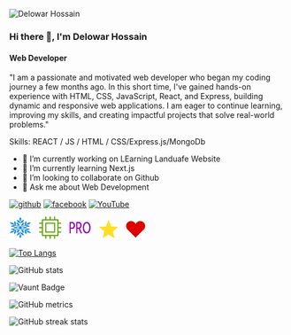 ![Delowar Hossain](https://github.com/user-attachments/assets/016beb10-60b8-4226-9f27-b7841ccf573b)


### Hi there 👋, I'm Delowar Hossain
#### Web Developer

"I am a passionate and motivated web developer who began my coding journey a few months ago. In this short time, I've gained hands-on experience with HTML, CSS, JavaScript, React, and Express, building dynamic and responsive web applications. I am eager to continue learning, improving my skills, and creating impactful projects that solve real-world problems."

Skills: REACT / JS / HTML / CSS/Express.js/MongoDb

- 🔭 I’m currently working on LEarning Landuafe Website 
- 🌱 I’m currently learning Next.js 
- 👯 I’m looking to collaborate on Github 
- 💬 Ask me about Web Development 


[<img src='https://cdn.jsdelivr.net/npm/simple-icons@3.0.1/icons/github.svg' alt='github' height='40'>](https://github.com/https://github.com/Hossainmithu)  [<img src='https://cdn.jsdelivr.net/npm/simple-icons@3.0.1/icons/facebook.svg' alt='facebook' height='40'>](https://www.facebook.com/www.facebook.com/abdullah.delowar)  [<img src='https://cdn.jsdelivr.net/npm/simple-icons@3.0.1/icons/youtube.svg' alt='YouTube' height='40'>](https://www.youtube.com/channel/https://www.youtube.com/)  

<a href='https://archiveprogram.github.com/'><img src='https://raw.githubusercontent.com/acervenky/animated-github-badges/master/assets/acbadge.gif' width='40' height='40'></a> <a href='https://docs.github.com/en/developers'><img src='https://raw.githubusercontent.com/acervenky/animated-github-badges/master/assets/devbadge.gif' width='40' height='40'></a> <a href='https://github.com/pricing'><img src='https://raw.githubusercontent.com/acervenky/animated-github-badges/master/assets/pro.gif' width='40' height='40'></a> <a href='https://stars.github.com/'><img src='https://raw.githubusercontent.com/acervenky/animated-github-badges/master/assets/starbadge.gif' width='35' height='35'></a> <a href='https://docs.github.com/en/github/supporting-the-open-source-community-with-github-sponsors'><img src='https://raw.githubusercontent.com/acervenky/animated-github-badges/master/assets/sponsorbadge.gif' width='35' height='35'></a> 

[![Top Langs](https://github-readme-stats.vercel.app/api/top-langs/?username=https://github.com/Hossainmithu)](https://github.com/anuraghazra/github-readme-stats)

![GitHub stats](https://github-readme-stats.vercel.app/api?username=https://github.com/Hossainmithu&show_icons=true&count_private=true)  

![Vaunt Badge](https://api.vaunt.dev/v1/github/entities/https://github.com/Hossainmithu/contributions?format=svg&private=true)  

![GitHub metrics](https://metrics.lecoq.io/https://github.com/Hossainmithu)  

![GitHub streak stats](https://streak-stats.demolab.com/?user=https://github.com/Hossainmithu)  

